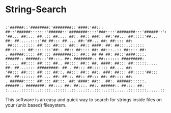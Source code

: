 # String-Search
<pre><code>
:'######::'########:'########::'####:'##::: ##::'######:::::::'######::'########::::'###::::'########:::'######::'##::::'##:
'##... ##:... ##..:: ##.... ##:. ##:: ###:: ##:'##... ##:::::'##... ##: ##.....::::'## ##::: ##.... ##:'##... ##: ##:::: ##:
 ##:::..::::: ##:::: ##:::: ##:: ##:: ####: ##: ##:::..:::::: ##:::..:: ##::::::::'##:. ##:: ##:::: ##: ##:::..:: ##:::: ##:
. ######::::: ##:::: ########::: ##:: ## ## ##: ##::'####::::. ######:: ######:::'##:::. ##: ########:: ##::::::: #########:
:..... ##:::: ##:::: ##.. ##:::: ##:: ##. ####: ##::: ##::::::..... ##: ##...:::: #########: ##.. ##::: ##::::::: ##.... ##:
'##::: ##:::: ##:::: ##::. ##::: ##:: ##:. ###: ##::: ##:::::'##::: ##: ##::::::: ##.... ##: ##::. ##:: ##::: ##: ##:::: ##:
. ######::::: ##:::: ##:::. ##:'####: ##::. ##:. ######::::::. ######:: ########: ##:::: ##: ##:::. ##:. ######:: ##:::: ##:
:......::::::..:::::..:::::..::....::..::::..:::......::::::::......:::........::..:::::..::..:::::..:::......:::..:::::..::
</code></pre>

This software is an easy and quick way to search for strings inside files on your (unix based) filesystem.
